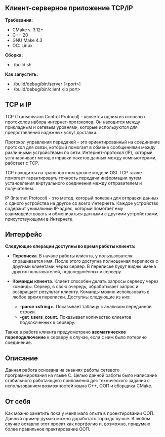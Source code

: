 <h2>Клиент-серверное приложение TCP/IP</h2>


__Требования:__
- CMake v. 3.12+
- C++ 20
- GNU Make 4.3
- ОС: Linux

__Сборка:__
- ./build.sh

__Как запустить:__
- ./build/debug/bin/server [<port\>]
- ./build/debug/bin/client <ip port\>


<h2>TCP и IP</h2>

TCP (Transmission Control Protocol) - является одним из основных протоколов набора интернет-протоколов. Он находится между прикладным и сетевым уровнями, которые используются для предоставления надежных услуг доставки.

Протокол управления передачей - это ориентированный на соединение протокол для связи, который помогает в обмене сообщениями между различными устройствами по сети. Интернет-протокол (IP), который устанавливает метод отправки пакетов данных между компьютерами, работает с TCP.

TCP находится на транспортном уровне модели OSI. TCP также помогает гарантировать точность передачи информации путем установления виртуального соединения между отправителем и получателем.

IP (Internet Protocol) - это метод, который полезен для отправки данных с одного устройства на другое со всего Интернета. Каждое устройство содержит уникальный IP-адрес, который помогает ему взаимодействовать и обмениваться данными с другими устройствами, присутствующими в Интернете.


<h2>Интерфейс</h2>

__Следующие операции доступны во время работы клиента:__

- __Переписка__. В начале работы клиента, у пользьзователя спрашивается имя. После этого доступна полноценная переписка с другими клиентами через сервер. В переписке будут видны имена других пользователей, подсоединённых к серверу.

- __Команды клиента__. Клиент способен делать запросы серверу через команды. Сервер, в свою очередь, обрабатывает запрос и возвращает результат клиенту. Команды можно использовать в любое время переписки. Доступны следующие из них:
  - __-parse <string\>.__ Показывает таблицу с анализом переданной строки.
  - __-get_users_count.__ Показывает количество клиентов подключенных к серверу.

Также в работе клиента предусмотрено __авоматическое переподключение__ к серверу в случае, если с ним было потеряно соединение.
  
<h2>Описание</h2>
Данная работа основана на знаниях работы сетевого программирования на языке C. Целью данной работы было написание стабильного работающего приложения для технического задания с использованием возможностей языка C++, ООП и сборщика CMake.

<h2>От себя</h2>
Как можно заметить пока у меня мало опыта в проектировании ООП. Данный пример думаю можно доработать гораздо лучше. В любом случае оставлю этот проект как портфолио и, возможно, придумаю более правильное пректирование ООП.